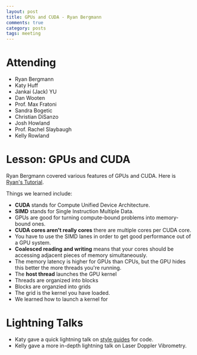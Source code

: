 ```yaml
---
layout: post
title: GPUs and CUDA - Ryan Bergmann
comments: true
category: posts
tags: meeting 
---
```




# Attending

- Ryan Bergmann
- Katy Huff
- Jankai (Jack) YU
- Dan Wooten
- Prof. Max Fratoni
- Sandra Bogetic
- Christian DiSanzo
- Josh Howland
- Prof. Rachel Slaybaugh
- Kelly Rowland

# Lesson: GPUs and CUDA

Ryan Bergmann covered various features of GPUs and CUDA. Here is [Ryan's Tutorial][ryanstalk].


Things we learned include:

- **CUDA** stands for Compute Unified Device Architecture.
- **SIMD** stands for Single Instruction Multiple Data.
- GPUs are good for turning compute-bound problems into memory-bound ones.
- **CUDA cores aren't really cores** there are multiple cores per CUDA core.
- You have to use the SIMD lanes in order to get good performance out of a GPU system.
- **Coalesced reading and writing** means that your cores should be accessing 
  adjacent pieces of memory simultaneously.
- The memory latency is higher for GPUs than CPUs, but the GPU hides this better 
  the more threads you're running.
- The **host thread** launches the GPU kernel
- Threads are organized into blocks
- Blocks are organzied into grids 
- The grid is the kernel you have loaded.
- We learned how to launch a kernel for 


# Lightning Talks 

- Katy gave a quick lightning talk on [style guides][styleguides] for code.
- Kelly gave a more in-depth lightning talk on Laser Doppler Vibrometry.


[ryanstalk]: https://github.com/sellitforcache/cuda_tut "Ryan's Tutorial" 

[styleguides]: https://drive.google.com/file/d/0ByP1TmlNKprrcGdpaWJyeUZPb3c/edit?usp=sharing "Style Guides" 



